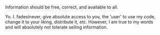 Information should be free, correct, and available to all.

Yo. 
I. fadesinever, give absolute access to you, the 'user' to use my code, change it to your liking, distribute it, etc.
However, I am true to my words and will absolutely not tolerate selling information.
